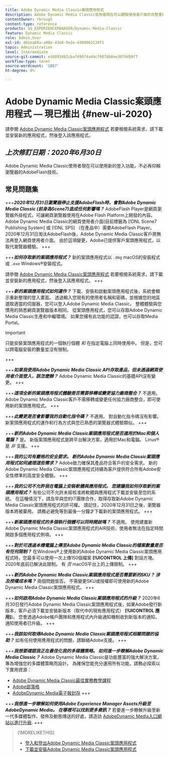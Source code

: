 ```yaml
---
title: Adobe Dynamic Media Classic案頭應用程式
description: Adobe Dynamic Media Classic使用者現在可以體驗使用者介面的完整重新整理。
contentOwner: rbrough
content-type: reference
products: SG_EXPERIENCEMANAGER/Dynamic-Media-Classic
feature: Dynamic Media Classic
role: Admin,User
exl-id: d61ea80a-a98e-43e6-9e2e-4389962134f1
topic: Administration
level: Intermediate
source-git-commit: edd893482cbafd9674a44cf9878b8ee3079d98f7
workflow-type: tm+mt
source-wordcount: '1057'
ht-degree: 0%

---
```


# Adobe Dynamic Media Classic案頭應用程式 — 現已推出 {#new-ui-2020}

請參閱 [Adobe Dynamic Media Classic案頭應用程式](/help/using/dynamic-media-classic-desktop-app.md) 若要檢閱系統需求，請下載並安裝新的應用程式，然後登入該應用程式。

## _上次修訂日期：2020年6月30日_

Adobe Dynamic Media Classic使用者現在可以使用新的登入功能，不必再仰賴瀏覽器的AdobeFlash技術。

## 常見問題集

+++**_2020年12月31日瀏覽器停止支援AdobeFlash時，會對Adobe Dynamic Media Classic (前身為Scene7)造成任何影響嗎？_**
AdobeFlash Player是網頁瀏覽器外掛程式，可讓網頁瀏覽器使用在Adobe Flash Platform上開發的內容。 Adobe Dynamic Media Classic的網頁使用者介面(目前標籤為 [!DNL Scene7 Publishing System] 或 [!DNL SPS] （在產品中）需要AdobeFlash Player。 2020年12月31日淘汰AdobeFlash後，Adobe Dynamic Media Classic客戶將無法再登入網頁使用者介面。 由於這項變更，Adobe已提供客戶案頭應用程式，以取代瀏覽器體驗。
+++

+++**_如何存取新的案頭應用程式？_**
新的案頭應用程式以 `.dmg` macOS的安裝程式或 `.exe` Windows®安裝程式。

請參閱 [Adobe Dynamic Media Classic案頭應用程式](/help/using/dynamic-media-classic-desktop-app.md) 若要檢閱系統需求，請下載並安裝新的應用程式，然後登入該應用程式。
+++

<!-- NEWSLETTER IS DEAD The download links are also available by way of the [Adobe Dynamic Media Classic newsletter subscription page.](https://www.adobe.com/subscription/dynamic-media-newsletter.html) -->

+++**_新的案頭應用程式如何運作？_**
下載、安裝和啟動案頭應用程式後，系統會顯示重新整理的登入畫面。 透過輸入您現有的使用者名稱和密碼，並根據您的地區選取適當的伺服器，您可以登入Adobe Dynamic Media Classic。 整體體驗與您慣用的熟悉網頁瀏覽器版本相同。 從案頭應用程式，您可以存取Adobe Dynamic Media Classic生產和中繼環境。 如果您擁有此功能的認證，也可以存取Media Portal。

>[!IMPORTANT]
>
>只能安裝案頭應用程式的一個執行個體 *和* 在指定電腦上同時使用中。 但是，您可以跨電腦安裝的數量並沒有限制。

+++

+++**_如果我使用Adobe Dynamic Media Classic API存取產品，但未透過網頁使用者介面登入，該怎麼辦？_**
Adobe Dynamic Media Classic的基礎API沒有變更。
+++

+++**_這項全新的案頭應用程式體驗是否需要移轉或變更協力廠商整合？_**
不適用。 Adobe Dynamic Media Classic客戶不需移轉或變更任何協力廠商整合，即可使用新的案頭應用程式。
+++

+++**_此變更是否會影響我的自動化指令碼？_**
不適用。 對自動化指令碼沒有影響。 新案頭應用程式的運作和行為方式與您已熟悉的瀏覽器式體驗類似。
+++

+++**_新的Adobe Dynamic Media Classic案頭應用程式是否適用於Mac和個人電腦？_**
是。 新版案頭應用程式是跨平台解決方案，適用於Mac和電腦。 Linux®是 *非* 支援。
+++

+++**_我的公司有嚴格的安全要求。 新的Adobe Dynamic Media Classic案頭應用程式如何處理這些需求？_**
Adobe致力確保其產品符合客戶的安全需求。 新的Adobe Dynamic Media Classic案頭應用程式持續為客戶提供符合所有Adobe安全性標準的高度安全體驗。
+++

+++**_我的公司不允許我在電腦上安裝軟體與應用程式。 您建議我如何存取新的案頭應用程式？_**
有些公司不允許未經核准將軟體與應用程式下載並安裝至您的系統。 在這種情況下，請及早與您的IT團隊合作，取得存取新Adobe Dynamic Media Classic案頭應用程式的許可權。 請記住，2020年12月31日之後，瀏覽器版本將被棄用。 請務必避免等到最後一分鐘才下載新的案頭應用程式。
+++

+++**_新案頭應用程式的多個執行個體可以同時開啟嗎？_**
不適用。 使用建置新Adobe Dynamic Media Classic案頭應用程式的AIR技術，使用者無法在指定時間開啟多個應用程式例項。
+++

+++**_對於可透過本機電腦上傳至Adobe Dynamic Media Classic的檔案數量是否有任何限制？_**
在Windows®上使用新的Adobe Dynamic Media Classic案頭應用程式時，您最多可以使用一次上傳150個檔案 **[!UICONTROL 上傳]** 對話方塊。 2020年底前已解決此限制。 有 *否* macOS平台上的上傳限制。
+++

+++**_新的Adobe Dynamic Media Classic案頭應用程式是否需要新的SKU？ 涉及授權成本嗎？_**
兩個問題皆否。 不需變更SKU或授權即可使用新的Adobe Dynamic Media Classic案頭應用程式。
+++

+++**_如何啟用Adobe Dynamic Media Classic案頭應用程式的升級？_**
2020年6月30日發行Adobe Dynamic Media Classic案頭應用程式後，如果Adobe發行新版本，客戶必須下載並安裝新版本（取代中的現有應用程式） **[!UICONTROL 應用]**)。 您會透過Adobe帳戶團隊和應用程式內升級通知機制收到新版本的通知，通知使用者已升級。
+++

+++**_我該如何取得Adobe Dynamic Media Classic案頭應用程式相關問題的協助？_**
如有任何使用應用程式的問題，請聯絡Adobe支援。
+++

+++**_我想要確認我正在最佳化我的多媒體策略。 如何進一步瞭解Adobe Dynamic Media Classic？_**
Adobe Dynamic Media Classic是功能豐富的強大解決方案，專為增強您的多媒體策略而設計。 為確保您能充分運用所有功能，請務必探索以下實用資源：

* [Adobe Dynamic Media Classic最佳實務教學課程](https://experienceleague.adobe.com/en/docs/experience-manager-learn/dynamic-media-classic-tutorial/overview)
* [Adobe部落格](https://blog.adobe.com/)<!-- (https://blog.adobe.com/tag/dynamic-media/) -->
* [AdobeDynamic Media電子報封存](https://experienceleague.adobe.com/en/docs/dynamic-media-classic/using/dynamic-media-newsletter)
+++

<!-- HIDDEN AUGUST 2, 2021 BECAUSE THE NEWSLETTER WAS DISCONTINUED Plus, [subscribe to the Dynamic Media newsletter](https://www.adobe.com/subscription/dynamic-media-newsletter.html) to stay current on the latest news, information, training opportunities, powerful features available to you such as [Smart Imaging](https://experienceleague.adobe.com/docs/experience-manager-65/assets/dynamic/imaging-faq.html), and the complementary audit program. -->

+++**_我想進一步瞭解如何使用Adobe Experience Manager Assets升級至AdobeDynamic Media。 在哪裡可以找到更多資訊？_**
若要進一步瞭解升級至新一代多媒體製作、發佈及動態傳送的好處，請造訪 [AdobeDynamic Media入口網站以進行升級](/help/using/upgrade.md).
+++

>[!MORELIKETHIS]
>
>* [登入和登出Adobe Dynamic Media Classic案頭應用程式](/help/using/signing-out.md)
>* [下載並安裝Adobe Dynamic Media Classic案頭應用程式](/help/using/dynamic-media-classic-desktop-app.md)

<!-- SAVE - OLD LINK TO BEST PRACTICES GUIDE IN PDF https://www.adobe.com/content/dam/www/us/en/marketing/experience-manager-assets/dynamic-media/adobe-dynamic-media-classic-best-practices-guide.pdf -->